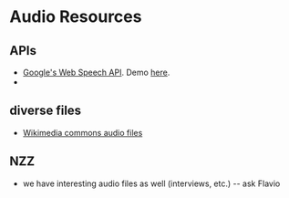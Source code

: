 # Audio Resources

## APIs

* [Google's Web Speech API](https://developers.google.com/web/updates/2013/01/Voice-Driven-Web-Apps-Introduction-to-the-Web-Speech-API?hl=en). Demo [here](https://www.google.com/intl/en/chrome/demos/speech.html).
* 

## diverse files

* [Wikimedia commons audio files](https://commons.wikimedia.org/wiki/Category:Audio_files)

## NZZ
* we have interesting audio files as well (interviews, etc.) -- ask Flavio

